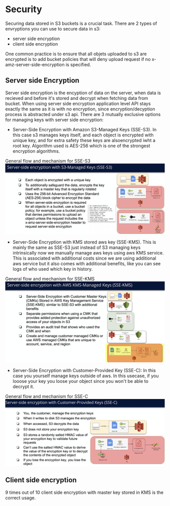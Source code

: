 # Security
Securing data stored in S3 buckets is a crucial task.
There are 2 types of envryptions you can use to secure data in s3:
- server side encryption
- client side encryption

One common practice is to ensure that all objets uploaded to s3 are encrypted is to add bucket policies that will deny upload request if no x-amz-server-side-encryption is specified.

## Server side Encryption
Server side encryption is the encyption of data on the server, when data is recieved and before it's stored and decrypt when fetching data from bucket. When using server side encryption application level API
stays exactly the same as it is with no encryption, since encryption/decyption process is abstracted under s3 api.
There are 3 mutually exclusive options for managing keys with server side encryption:
- Server-Side Encryption with Amazon S3-Managed Keys (SSE-S3). In this case s3 manages keys itself, and each object is encrypted with unique key, and for extra safety these keys are alsoencrypted iwht a root key.
Algorithm used is AES-256 which is one of the strongest encryption algorithms.

General flow and mechanism for SSE-S3
![sse-s3](./sse-s3.png)

- Server-Side Encryption with KMS stored aws key (SSE-KMS). This is mainly the same as SSE-S3 just instead of S3 managing keys intrinsically now we manually manage aws keys using aws KMS service. 
This is associated with additional costs since we are using additional aws service but it also comes with additional benefits, like you can see logs of who used which key in history.  

General flow and mechanism for SSE-KMS
![sse-kms](./sse-kms.png)

- Server-Side Encryption with Customer-Provided Key (SSE-C): In this case you yourself manage keys outside of aws.
In this usecase, if you looose your key you loose your object since you won't be able to decrypt it.

General flow and mechanism for SSE-C
![sse-c](./sse-c.png)

## Client side encryption
9 times out of 10 client side encryption with master key stored in KMS is the correct usage.
